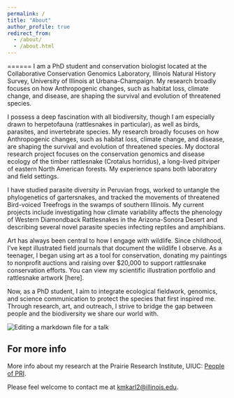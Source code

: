 ```yaml
---
permalink: /
title: "About"
author_profile: true
redirect_from: 
  - /about/
  - /about.html
---
```

======
I am a PhD student and conservation biologist located at the Collaborative Conservation Genomics Laboratory, Illinois Natural History Survey, University of Illinois at Urbana-Champaign. My research broadly focuses on how Anthropogenic changes, such as habitat loss, climate change, and disease, are shaping the survival and evolution of threatened species. 

I possess a deep fascination with all biodiversity, though I am especially drawn to herpetofauna (rattlesnakes in particular), as well as birds, parasites, and invertebrate species. My research broadly focuses on how Anthropogenic changes, such as habitat loss, climate change, and disease, are shaping the survival and evolution of threatened species. My doctoral research project focuses on the conservation genomics and disease ecology of the timber rattlesnake (Crotalus horridus), a long-lived pitviper of eastern North American forests.
My experience spans both laboratory and field settings. 

I have studied parasite diversity in Peruvian frogs, worked to untangle the phylogenetics of gartersnakes, and tracked the movements of threatened Bird-voiced Treefrogs in the swamps of southern Illinois. My current projects include investigating how climate variability affects the phenology of Western Diamondback Rattlesnakes in the Arizona-Sonora Desert and describing several novel parasite species infecting reptiles and amphibians.


Art has always been central to how I engage with wildlife. Since childhood, I’ve kept illustrated field journals that document the wildlife I observe. As a teenager, I began using art as a tool for conservation, donating my paintings to nonprofit auctions and raising over $20,000 to support rattlesnake conservation efforts. You can view my scientific illustration portfolio and rattlesnake artwork [here].

Now, as a PhD student, I aim to integrate ecological fieldwork, genomics, and science communication to protect the species that first inspired me. Through research, art, and outreach, I strive to bridge the gap between people and the biodiversity we share our world with.

![Editing a markdown file for a talk](/images/editing-talk.png)


For more info
------
More info about my research at the Prairie Research Institute, UIUC: [People of PRI](https://blogs.illinois.edu/view/8126/1187534807).

Please feel welcome to contact me at kmkarl2@illinois.edu.
